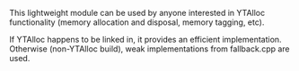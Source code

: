 This lightweight module can be used by anyone interested in YTAlloc
functionality (memory allocation and disposal, memory tagging, etc).

If YTAlloc happens to be linked in, it provides an efficient implementation.
Otherwise (non-YTAlloc build), weak implementations from fallback.cpp
are used.